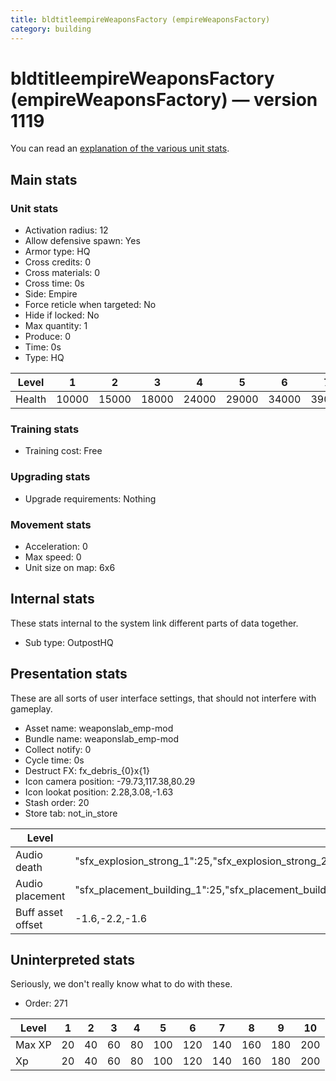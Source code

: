 ```yaml
---
title: bldtitleempireWeaponsFactory (empireWeaponsFactory)
category: building
---
```


# bldtitleempireWeaponsFactory (empireWeaponsFactory) — version 1119

You can read an [explanation  of the various unit stats](unitexplained.md).

## Main stats

### Unit stats

  * Activation radius: 12
  * Allow defensive spawn: Yes
  * Armor type: HQ
  * Cross credits: 0
  * Cross materials: 0
  * Cross time: 0s
  * Side: Empire
  * Force reticle when targeted: No
  * Hide if locked: No
  * Max quantity: 1
  * Produce: 0
  * Time: 0s
  * Type: HQ

|Level |1    |2    |3    |4    |5    |6    |7    |8    |9    |10   |
|------|-----|-----|-----|-----|-----|-----|-----|-----|-----|-----|
|Health|10000|15000|18000|24000|29000|34000|39000|44000|49000|54000|


### Training stats

  * Training cost: Free

### Upgrading stats

  * Upgrade requirements: Nothing

### Movement stats

  * Acceleration: 0
  * Max speed: 0
  * Unit size on map: 6x6

## Internal stats

These stats internal to the system link different parts of data together.

  * Sub type: OutpostHQ

## Presentation stats

These are all sorts of user interface settings, that should not interfere with gameplay.

  * Asset name: weaponslab_emp-mod
  * Bundle name: weaponslab_emp-mod
  * Collect notify: 0
  * Cycle time: 0s
  * Destruct FX: fx_debris_{0}x{1}
  * Icon camera position: -79.73,117.38,80.29
  * Icon lookat position: 2.28,3.08,-1.63
  * Stash order: 20
  * Store tab: not_in_store

|Level            |1                                                                                                                       |2                                                                                                                       |3                                                                                                                       |4                                                                                                                       |5                                                                                                                       |6                                                                                                                       |7                                                                                                                       |8                                                                                                                       |9                                                                                                                       |10                                                                                                                      |
|-----------------|------------------------------------------------------------------------------------------------------------------------|------------------------------------------------------------------------------------------------------------------------|------------------------------------------------------------------------------------------------------------------------|------------------------------------------------------------------------------------------------------------------------|------------------------------------------------------------------------------------------------------------------------|------------------------------------------------------------------------------------------------------------------------|------------------------------------------------------------------------------------------------------------------------|------------------------------------------------------------------------------------------------------------------------|------------------------------------------------------------------------------------------------------------------------|------------------------------------------------------------------------------------------------------------------------|
|Audio death      |"sfx_explosion_strong_1":25,"sfx_explosion_strong_2":25,"sfx_explosion_strong_3":25,"sfx_explosion_strong_4":115        |"sfx_explosion_strong_1":25,"sfx_explosion_strong_2":25,"sfx_explosion_strong_3":25,"sfx_explosion_strong_4":116        |"sfx_explosion_strong_1":25,"sfx_explosion_strong_2":25,"sfx_explosion_strong_3":25,"sfx_explosion_strong_4":117        |"sfx_explosion_strong_1":25,"sfx_explosion_strong_2":25,"sfx_explosion_strong_3":25,"sfx_explosion_strong_4":118        |"sfx_explosion_strong_1":25,"sfx_explosion_strong_2":25,"sfx_explosion_strong_3":25,"sfx_explosion_strong_4":119        |"sfx_explosion_strong_1":25,"sfx_explosion_strong_2":25,"sfx_explosion_strong_3":25,"sfx_explosion_strong_4":120        |"sfx_explosion_strong_1":25,"sfx_explosion_strong_2":25,"sfx_explosion_strong_3":25,"sfx_explosion_strong_4":121        |"sfx_explosion_strong_1":25,"sfx_explosion_strong_2":25,"sfx_explosion_strong_3":25,"sfx_explosion_strong_4":122        |"sfx_explosion_strong_1":25,"sfx_explosion_strong_2":25,"sfx_explosion_strong_3":25,"sfx_explosion_strong_4":123        |"sfx_explosion_strong_1":25,"sfx_explosion_strong_2":25,"sfx_explosion_strong_3":25,"sfx_explosion_strong_4":124        |
|Audio placement  |"sfx_placement_building_1":25,"sfx_placement_building_2":25,"sfx_placement_building_3":25,"sfx_placement_building_4":115|"sfx_placement_building_1":25,"sfx_placement_building_2":25,"sfx_placement_building_3":25,"sfx_placement_building_4":116|"sfx_placement_building_1":25,"sfx_placement_building_2":25,"sfx_placement_building_3":25,"sfx_placement_building_4":117|"sfx_placement_building_1":25,"sfx_placement_building_2":25,"sfx_placement_building_3":25,"sfx_placement_building_4":118|"sfx_placement_building_1":25,"sfx_placement_building_2":25,"sfx_placement_building_3":25,"sfx_placement_building_4":119|"sfx_placement_building_1":25,"sfx_placement_building_2":25,"sfx_placement_building_3":25,"sfx_placement_building_4":120|"sfx_placement_building_1":25,"sfx_placement_building_2":25,"sfx_placement_building_3":25,"sfx_placement_building_4":121|"sfx_placement_building_1":25,"sfx_placement_building_2":25,"sfx_placement_building_3":25,"sfx_placement_building_4":122|"sfx_placement_building_1":25,"sfx_placement_building_2":25,"sfx_placement_building_3":25,"sfx_placement_building_4":123|"sfx_placement_building_1":25,"sfx_placement_building_2":25,"sfx_placement_building_3":25,"sfx_placement_building_4":124|
|Buff asset offset|-1.6,-2.2,-1.6                                                                                                          |-1.6,-2.2,-1.6                                                                                                          |-1.6,-2.2,-1.6                                                                                                          |-1.6,-2.2,-1.6                                                                                                          |-1.6,-2.4,-1.6                                                                                                          |-1.6,-2.4,-1.6                                                                                                          |-2,-1.6,-2.8                                                                                                            |-2,-1.6,-2.8                                                                                                            |-2,-1.6,-2.8                                                                                                            |-2,-1.6,-2.8                                                                                                            |


## Uninterpreted stats

Seriously, we don't really know what to do with these.

  * Order: 271

|Level |1 |2 |3 |4 |5  |6  |7  |8  |9  |10 |
|------|--|--|--|--|---|---|---|---|---|---|
|Max XP|20|40|60|80|100|120|140|160|180|200|
|Xp    |20|40|60|80|100|120|140|160|180|200|


